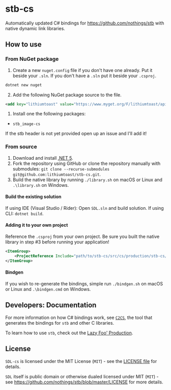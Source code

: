 # stb-cs

Automatically updated C# bindings for https://github.com/nothings/stb with native dynamic link libraries.

## How to use

### From NuGet package

1. Create a new `nuget.config` file if you don't have one already. Put it beside your `.sln`. If you don't have a `.sln` put it beside your `.csproj`.

```bash
dotnet new nuget
```

2. Add the following NuGet package source to the file.

```xml
<add key="lithiumtoast" value="https://www.myget.org/F/lithiumtoast/api/v3/index.json" />
```

1. Install one the following packages:

- `stb_image-cs`
  
If the stb header is not yet provided open up an issue and I'll add it!

### From source

1. Download and install [.NET 5](https://dotnet.microsoft.com/download).
2. Fork the repository using GitHub or clone the repository manually with submodules: `git clone --recurse-submodules git@github.com:lithiumtoast/stb-cs.git`.
3. Build the native library by running `./library.sh` on macOS or Linux and `.\library.sh` on Windows.

#### Build the existing solution

If using IDE (Visual Studio / Rider): Open `SDL.sln` and build solution.
If using CLI: `dotnet build`.

#### Adding it to your own project

Reference the `.csproj` from your own project. Be sure you built the native library in step #3 before running your application!

```xml
<ItemGroup>
    <ProjectReference Include="path/to/stb-cs/src/cs/production/stb-cs/stb-cs.csproj" />
</ItemGroup>
```

#### Bindgen

If you wish to re-generate the bindings, simple run `./bindgen.sh` on macOS or Linux and `.\bindgen.cmd` on Windows.

## Developers: Documentation

For more information on how C# bindings work, see [`C2CS`](https://github.com/lithiumtoast/c2cs), the tool that generates the bindings for `stb` and other C libraries.

To learn how to use `stb`, check out the [Lazy Foo' Production](https://lazyfoo.net/tutorials/SDL).

## License

`SDL-cs` is licensed under the MIT License (`MIT`) - see the [LICENSE file](LICENSE) for details.

`SDL` itself is public domain or otherwise dualed licensed under MIT (`MIT`) - see https://github.com/nothings/stb/blob/master/LICENSE for more details.
